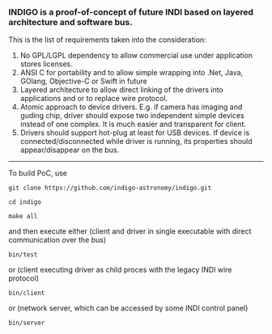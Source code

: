 ### INDIGO is a proof-of-concept of future INDI based on layered architecture and software bus.

This is the list of requirements taken into the consideration:

1. No GPL/LGPL dependency to allow commercial use under application stores licenses.
2. ANSI C for portability and to allow simple wrapping into .Net, Java, GOlang, Objective-C or Swift in future
3. Layered architecture to allow direct linking of the drivers into applications and or to replace wire protocol.
4. Atomic approach to device drivers. E.g. if camera has imaging and guding chip, driver should expose two independent simple devices instead of one complex. It is much easier and transparent for client.
5. Drivers should support hot-plug at least for USB devices. If device is connected/disconnected while driver is running, its properties should appear/disappear on the bus.

------------------------------------------------------------------------------------------------

To build PoC, use

`git clone https://github.com/indigo-astronomy/indigo.git`

`cd indigo`

`make all`

and then execute either (client and driver in single executable with direct communication over the bus)

`bin/test`

or (client executing driver as child proces with the legacy INDI wire protocol)

`bin/client`

or (network server, which can be accessed by some INDI control panel)

`bin/server`
